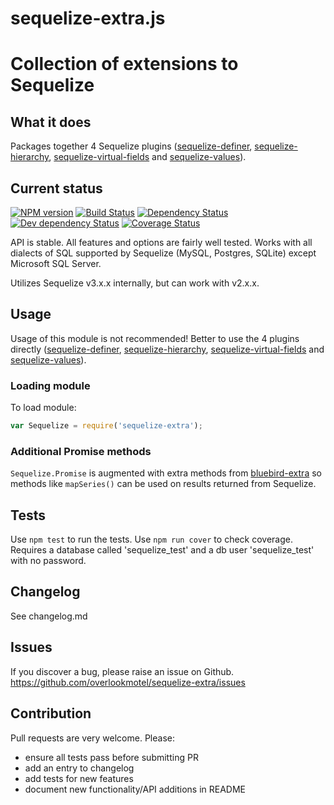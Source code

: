 # sequelize-extra.js

# Collection of extensions to Sequelize

## What it does

Packages together 4 Sequelize plugins ([sequelize-definer](https://www.npmjs.org/package/sequelize-definer), [sequelize-hierarchy](https://www.npmjs.org/package/sequelize-hierarchy), [sequelize-virtual-fields](https://www.npmjs.org/package/sequelize-virtual-fields) and [sequelize-values](https://www.npmjs.org/package/sequelize-values)).

## Current status

[![NPM version](https://img.shields.io/npm/v/sequelize-extra.svg)](https://www.npmjs.com/package/sequelize-extra)
[![Build Status](https://img.shields.io/travis/overlookmotel/sequelize-extra/master.svg)](http://travis-ci.org/overlookmotel/sequelize-extra)
[![Dependency Status](https://img.shields.io/david/overlookmotel/sequelize-extra.svg)](https://david-dm.org/overlookmotel/sequelize-extra)
[![Dev dependency Status](https://img.shields.io/david/dev/overlookmotel/sequelize-extra.svg)](https://david-dm.org/overlookmotel/sequelize-extra)
[![Coverage Status](https://img.shields.io/coveralls/overlookmotel/sequelize-extra/master.svg)](https://coveralls.io/r/overlookmotel/sequelize-extra)

API is stable. All features and options are fairly well tested. Works with all dialects of SQL supported by Sequelize (MySQL, Postgres, SQLite) except Microsoft SQL Server.

Utilizes Sequelize v3.x.x internally, but can work with v2.x.x.

## Usage

Usage of this module is not recommended! Better to use the 4 plugins directly ([sequelize-definer](https://www.npmjs.org/package/sequelize-definer), [sequelize-hierarchy](https://www.npmjs.org/package/sequelize-hierarchy), [sequelize-virtual-fields](https://www.npmjs.org/package/sequelize-virtual-fields) and [sequelize-values](https://www.npmjs.org/package/sequelize-values)).

### Loading module

To load module:

```js
var Sequelize = require('sequelize-extra');
```

### Additional Promise methods

`Sequelize.Promise` is augmented with extra methods from [bluebird-extra](https://www.npmjs.org/package/bluebird-extra) so methods like `mapSeries()` can be used on results returned from Sequelize.

## Tests

Use `npm test` to run the tests. Use `npm run cover` to check coverage.
Requires a database called 'sequelize_test' and a db user 'sequelize_test' with no password.

## Changelog

See changelog.md

## Issues

If you discover a bug, please raise an issue on Github. https://github.com/overlookmotel/sequelize-extra/issues

## Contribution

Pull requests are very welcome. Please:

* ensure all tests pass before submitting PR
* add an entry to changelog
* add tests for new features
* document new functionality/API additions in README
